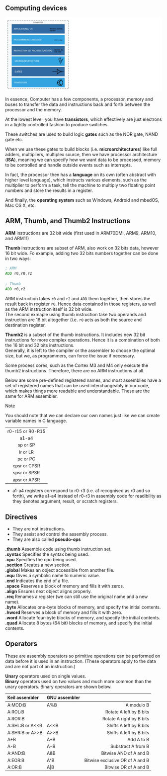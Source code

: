 ## Computing devices    
   
<img src="images/computing_device.png" alt="Computing devices" title="Computing devices">	   
    
In essence, Computer has a few components, a processor, memory and buses to transfer the data and instructions back and forth between the processor and the memory.    
    
At the lowest level, you have **transistors**, which effectively are just electrons in a tightly controlled fashion to produce switches.   
   
These switches are used to build logic **gates** such as the NOR gate, NAND gate etc.    
    
When we use these gates to build blocks (i.e. **microarchitectures**) like full adders, multipliers, multiplex source, then we have processor architecture (**ISA**), meaning we can specify how we want data to be processed, memory to be controlled and handle outside events such as interrupts.    
    
In fact, the processor then has a **language** on its own (often abstract with higher level language), which instructs various elements, such as the multiplier to perform a task, tell the machine to multiply two floating point numbers and store the results in a register.   
    
And finally, the **operating system** such as Windows, Android and mbedOS, Mac OS X, etc.		


## ARM, Thumb, and Thumb2 Instructions   
    
**ARM** instructions are 32 bit wide (first used in ARM70DMI, ARM9, ARM10, and ARM11)    
    
**Thumb** instructions are subset of ARM, also work on 32 bits data, however 16 bit wide. Fo example, adding two 32 bits numbers together can be done in two ways:   
```asm
; ARM
ADD r0,r0,r2 

; Thumb
ADD r0,r2
```  
   
ARM instruction takes `r0` and `r2` and `ADD` them together, then stores the result back in register `r0`. Hence data contained in those registers, as well as the ARM instruction itself is 32 bit wide.   
The second exmaple using thumb instruction take two operands and instruction are 16 bit altogether (i.e. `r0` acts as both the source and destination register.      
     
**Thumb2** is a subset of the thumb instructions. It includes new 32 bit instructions for more complex operations. Hence it is a combination of both the 16 bit and 32 bits instructions.    
Generally, it is left to the compiler or the assembler to choose the optimal size, but we, as programmers, can force the issue if necessary.     
     
Some process cores, such as the Cortex M3 and M4 only execute the thumb2 instructions. Therefore, there are no ARM instructions at all.

Below are some pre-defined registered names, and most assemblies have a set of registered names that can be used interchangeably in our code, which makes things more readable and understandable. These are the same for ARM assembler.   
     
> [!NOTE]
>  You should note that we can declare our own names just like we can create variable names in C language.		 
    
|                   |		    
|:-----------------:|
| r0-r15 or R0-R15  |
| a1-a4             |
| sp or SP          |
| lr or LR          |
| pc or PC          |
| cpsr or CPSR      | 
| spsr or SPSR      |
| apsr or APSR      |     
    
* a1-a4 registers correspond to r0-r3 (i.e. a1 recognised as r0 and so forth), we write a1-a4 instead of r0-r3 in assembly code for readibility as they denotes argument, result, or scratch registers. 		


## Directives   
    
- They are not instructions.   
- They assist and control the assembly process.   
- They are also called **pseudo-ops**   
    
**.thumb** Assemble code using thumb instruction set.   
**.syntax** Specifies the syntax being used.     
**.cpu** Specifies the cpu being used.   
**.section** Creates a new section.   
**.global** Makes an object accessible from another file.  
**.equ** Gives a symbolic name to numeric value.   
**.end** Indicates the end of a file.   
**.space** Reserves a block of memory and fills it with zeros.   
**.align** Ensures next object aligns properly.	  
**.req** Renames a register (we can still use the original name and a new name).   
**.byte** Allocates one-byte blocks of memory, and specify the initial contents.    
**.hword** Reserves a block of memory and fills it with zero.   
**.word** Allocate four-byte blocks of memory, and specify the initial contents.    
**.quad** Allocate 8 bytes (64 bit) blocks of memory, and specify the initial contents.   


## Operators   
    
These are assembly operators so primitive operations can be performed on data before it is used in an instruction. (These operators apply to the data and are not part of an instruction.)   
    
**Unary** operators used on single values.   
**Binary** operators used on two values and much more common than the unary operators. Binary operators are shown below.		
    
| Keil assembler | GNU assembler |               |
|:---------------|---------------|--------------:|
|  A:MOD:B |  A%B | A modulo B    |
|  A:ROL:B |          | Rotate A left by B bits |
|  A:ROR:B |          | Rotate A right by B bits |
|  A:SHL:B or A<<B |  A<<B  | Shifts A left by B bits |
|  A:SHR:B or A>>B |  A>>B  | Shifts A left by B bits |
| A+B  | A+B  | Add A to B |
| A-B  | A-B  | Substract A from B |
| A:AND:B  | A&B  | Bitwise AND of A and B |
| A:EOR:B  | A^B  | Bitwise exclusive OR of A and B |
| A:OR:B  | A\|B  | Bitwise OR of A and B |   		
	
   
	 
    
		